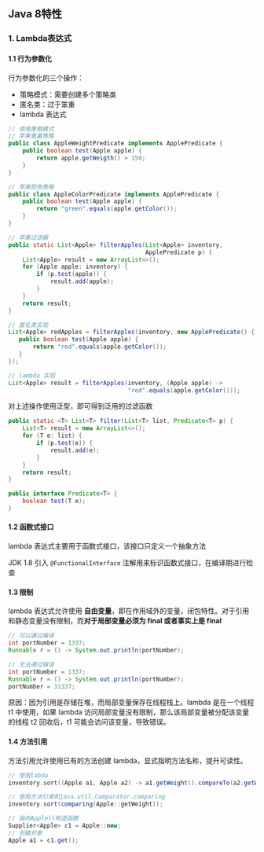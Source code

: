 ## Java 8特性

### 1. Lambda表达式

#### 1.1 行为参数化

行为参数化的三个操作：

- 策略模式：需要创建多个策略类
- 匿名类：过于笨重
- lambda 表达式

``` java
// 使用策略模式
// 苹果重量策略
public class AppleWeightPredicate implements ApplePredicate {
    public boolean test(Apple apple) {
        return apple.getWeigth() > 150;
    }
}

// 苹果颜色策略
public class AppleColorPredicate implements ApplePredicate {
    public boolean test(Apple apple) {
        return "green".equals(apple.getColor());
    }
}

// 苹果过滤器
public static List<Apple> filterApples(List<Apple> inventory,
                                       ApplePredicate p) {
    List<Apple> result = new ArrayList<>();
    for (Apple apple: inventory) {
        if (p.test(apple)) {
            result.add(apple);
        }
    }
    return result;
}
```

``` java
// 匿名类实现
List<Apple> redApples = filterApples(inventory, new ApplePredicate() {
   public boolean test(Apple apple) {
       return "red".equals(apple.getColor());
   } 
});
```

``` java
// lambda 实现
List<Apple> result = filterApples(inventory, (Apple apple) -> 
                                  "red".equals(apple.getColor()));
```

对上述操作使用泛型，即可得到泛用的过滤函数

``` java
public static <T> List<T> filter(List<T> list, Predicate<T> p) {
    List<T> result = new ArrayList<>();
    for (T e: list) {
        if (p.test(e)) {
            result.add(e);
        }
    }
    return result;
}

public interface Predicate<T> {
    boolean test(T e);
}
```

#### 1.2 函数式接口

lambda 表达式主要用于函数式接口，该接口只定义一个抽象方法

JDK 1.8 引入 <a color="blue">`@FunctionalInterface`</a> 注解用来标识函数式接口，在编译期进行检查

#### 1.3 限制

lambda 表达式允许使用 **自由变量**，即在作用域外的变量，闭包特性。对于引用和静态变量没有限制，而**对于局部变量必须为 final 或者事实上是 final**

``` java
// 可以通过编译
int portNumber = 1337;
Runnable r = () -> System.out.println(portNumber);

// 无法通过编译
int portNumber = 1337;
Runnable r = () -> System.out.println(portNumber);
portNumber = 31337;
```

原因：因为引用是存储在堆，而局部变量保存在线程栈上。lambda 是在一个线程 t1 中使用，如果 lambda 访问局部变量没有限制，那么该局部变量被分配该变量的线程 t2 回收后，t1 可能会访问该变量，导致错误。

#### 1.4 方法引用

方法引用允许使用已有的方法创建 lambda，显式指明方法名称，提升可读性。

``` java
// 使用labda
inventory.sort((Apple a1, Apple a2) -> a1.getWeight().compareTo(a2.getWeight()));

// 使用方法引用和java.util.Comparator.comparing
inventory.sort(comparing(Apple::getWeight));
```

``` java
// 指向Apple()构造函数
Supplier<Apple> c1 = Apple::new;
// 创建对象
Apple a1 = c1.get();
```

